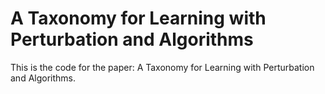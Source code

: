# A Taxonomy for Learning with Perturbation and Algorithms
This is the code for the paper: A Taxonomy for Learning with Perturbation and Algorithms.
